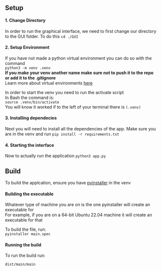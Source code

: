 ## Setup

#### 1. Change Directory
In order to run the graphical interface, we need to first change our directory to the GUI folder.
To do this 
`cd ./GUI`


#### 2. Setup Environment
If you have not made a python virtual environment you can do so with the command  
```python3 -m venv .venv```  
**If you make your venv another name make sure not to push it to the repo or add it to the .gitignore**  
Learn more about virtual environments [here](https://docs.python.org/3/library/venv.html)  

In order to start the venv you need to run the activate script  
In Bash the command is:  
```source .venv/bin/activate```  
You will know it worked if to the left of your terminal there is `(.venv)`  


#### 3. Installing dependecies 
Next you will need to install all the dependencies of the app.
Make sure you are in the venv and run
```pip install -r requirements.txt```


#### 4. Starting the interface
Now to actually run the application
```python3 app.py```



## Build  
To build the applcation, ensure you have [pyinstaller](https://pyinstaller.org/en/stable/installation.html) in the venv  

#### Building the executable

Whatever type of machine you are on is the one pyinstaller will create an executable for  
For example, if you are on a 64-bit Ubuntu 22.04 machine it will create an executable for that  

To build the file, run:  
`pyinstaller main.spec` 

#### Running the build

To run the build run:  

`dist/main/main`
